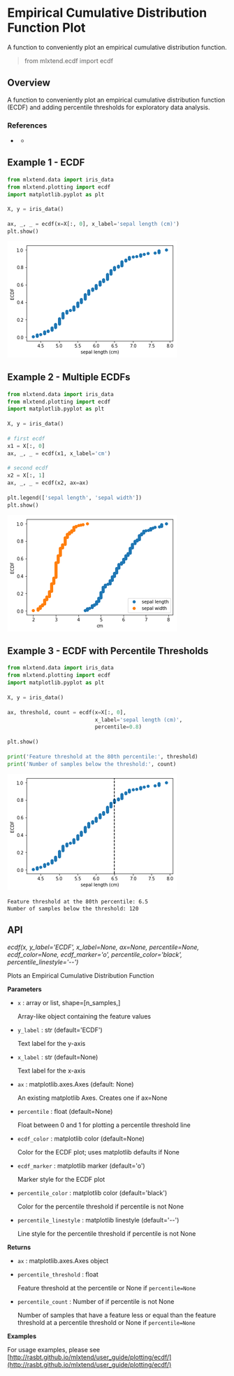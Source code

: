 # Empirical Cumulative Distribution Function Plot

A function to conveniently plot an empirical cumulative distribution function. 

> from mlxtend.ecdf import ecdf

## Overview

A function to conveniently plot an empirical cumulative distribution function (ECDF) and adding percentile thresholds for exploratory data analysis.

### References

- -

## Example 1 - ECDF


```python
from mlxtend.data import iris_data
from mlxtend.plotting import ecdf
import matplotlib.pyplot as plt

X, y = iris_data()

ax, _, _ = ecdf(x=X[:, 0], x_label='sepal length (cm)')
plt.show()
```


![png](ecdf_files/ecdf_8_0.png)


## Example 2 - Multiple ECDFs


```python
from mlxtend.data import iris_data
from mlxtend.plotting import ecdf
import matplotlib.pyplot as plt

X, y = iris_data()

# first ecdf
x1 = X[:, 0]
ax, _, _ = ecdf(x1, x_label='cm')

# second ecdf
x2 = X[:, 1]
ax, _, _ = ecdf(x2, ax=ax)

plt.legend(['sepal length', 'sepal width'])
plt.show()
```


![png](ecdf_files/ecdf_10_0.png)


## Example 3 - ECDF with Percentile Thresholds


```python
from mlxtend.data import iris_data
from mlxtend.plotting import ecdf
import matplotlib.pyplot as plt

X, y = iris_data()

ax, threshold, count = ecdf(x=X[:, 0], 
                            x_label='sepal length (cm)',
                            percentile=0.8)

plt.show()

print('Feature threshold at the 80th percentile:', threshold)
print('Number of samples below the threshold:', count)
```


![png](ecdf_files/ecdf_12_0.png)


    Feature threshold at the 80th percentile: 6.5
    Number of samples below the threshold: 120


## API


*ecdf(x, y_label='ECDF', x_label=None, ax=None, percentile=None, ecdf_color=None, ecdf_marker='o', percentile_color='black', percentile_linestyle='--')*

Plots an Empirical Cumulative Distribution Function

**Parameters**

- `x` : array or list, shape=[n_samples,]

    Array-like object containing the feature values

- `y_label` : str (default='ECDF')

    Text label for the y-axis

- `x_label` : str (default=None)

    Text label for the x-axis

- `ax` : matplotlib.axes.Axes (default: None)

    An existing matplotlib Axes. Creates
    one if ax=None

- `percentile` : float (default=None)

    Float between 0 and 1 for plotting a percentile
    threshold line

- `ecdf_color` : matplotlib color (default=None)

    Color for the ECDF plot; uses matplotlib defaults
    if None

- `ecdf_marker` : matplotlib marker (default='o')

    Marker style for the ECDF plot

- `percentile_color` : matplotlib color (default='black')

    Color for the percentile threshold if percentile is not None

- `percentile_linestyle` : matplotlib linestyle (default='--')

    Line style for the percentile threshold if percentile is not None

**Returns**

- `ax` : matplotlib.axes.Axes object


- `percentile_threshold` : float

    Feature threshold at the percentile or None if `percentile=None`

- `percentile_count` : Number of if percentile is not None

    Number of samples that have a feature less or equal than
    the feature threshold at a percentile threshold
    or None if `percentile=None`

**Examples**

For usage examples, please see
    [http://rasbt.github.io/mlxtend/user_guide/plotting/ecdf/](http://rasbt.github.io/mlxtend/user_guide/plotting/ecdf/)


